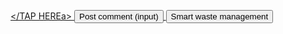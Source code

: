 <a href="https://chettinad.swm5.repl.co/" class="button"></TAP HEREa>
<input class="button" type="submit" value="Post comment (input)">
<button class="button" type="submit">Smart waste management</button>
